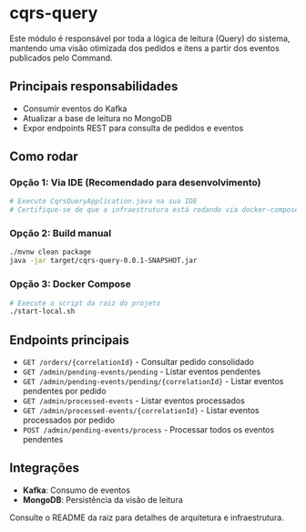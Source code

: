 # cqrs-query

Este módulo é responsável por toda a lógica de leitura (Query) do sistema, mantendo uma visão otimizada dos pedidos e itens a partir dos eventos publicados pelo Command.

## Principais responsabilidades
- Consumir eventos do Kafka
- Atualizar a base de leitura no MongoDB
- Expor endpoints REST para consulta de pedidos e eventos

## Como rodar

### Opção 1: Via IDE (Recomendado para desenvolvimento)
```bash
# Execute CqrsQueryApplication.java na sua IDE
# Certifique-se de que a infraestrutura está rodando via docker-compose
```

### Opção 2: Build manual
```bash
./mvnw clean package
java -jar target/cqrs-query-0.0.1-SNAPSHOT.jar
```

### Opção 3: Docker Compose
```bash
# Execute o script da raiz do projeto
./start-local.sh
```

## Endpoints principais

- `GET /orders/{correlationId}` - Consultar pedido consolidado
- `GET /admin/pending-events/pending` - Listar eventos pendentes
- `GET /admin/pending-events/pending/{correlationId}` - Listar eventos pendentes por pedido
- `GET /admin/processed-events` - Listar eventos processados
- `GET /admin/processed-events/{correlationId}` - Listar eventos processados por pedido
- `POST /admin/pending-events/process` - Processar todos os eventos pendentes

## Integrações
- **Kafka**: Consumo de eventos
- **MongoDB**: Persistência da visão de leitura

Consulte o README da raiz para detalhes de arquitetura e infraestrutura. 